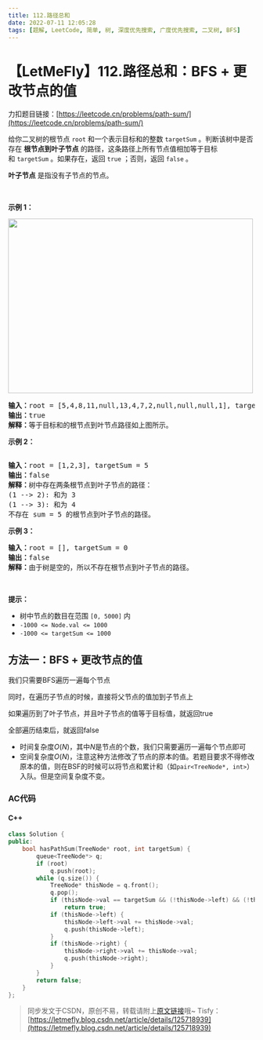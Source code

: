 ```yaml
---
title: 112.路径总和
date: 2022-07-11 12:05:28
tags: [题解, LeetCode, 简单, 树, 深度优先搜索, 广度优先搜索, 二叉树, BFS]
---
```


# 【LetMeFly】112.路径总和：BFS + 更改节点的值

力扣题目链接：[https://leetcode.cn/problems/path-sum/](https://leetcode.cn/problems/path-sum/)

<p>给你二叉树的根节点&nbsp;<code>root</code> 和一个表示目标和的整数&nbsp;<code>targetSum</code> 。判断该树中是否存在 <strong>根节点到叶子节点</strong> 的路径，这条路径上所有节点值相加等于目标和&nbsp;<code>targetSum</code> 。如果存在，返回 <code>true</code> ；否则，返回 <code>false</code> 。</p>

<p><strong>叶子节点</strong> 是指没有子节点的节点。</p>

<p>&nbsp;</p>

<p><strong>示例 1：</strong></p>
<img alt="" src="https://assets.leetcode.com/uploads/2021/01/18/pathsum1.jpg" style="width: 500px; height: 356px;" />
<pre>
<strong>输入：</strong>root = [5,4,8,11,null,13,4,7,2,null,null,null,1], targetSum = 22
<strong>输出：</strong>true
<strong>解释：</strong>等于目标和的根节点到叶节点路径如上图所示。
</pre>

<p><strong>示例 2：</strong></p>
<img alt="" src="https://assets.leetcode.com/uploads/2021/01/18/pathsum2.jpg" />
<pre>
<strong>输入：</strong>root = [1,2,3], targetSum = 5
<strong>输出：</strong>false
<strong>解释：</strong>树中存在两条根节点到叶子节点的路径：
(1 --&gt; 2): 和为 3
(1 --&gt; 3): 和为 4
不存在 sum = 5 的根节点到叶子节点的路径。</pre>

<p><strong>示例 3：</strong></p>

<pre>
<strong>输入：</strong>root = [], targetSum = 0
<strong>输出：</strong>false
<strong>解释：</strong>由于树是空的，所以不存在根节点到叶子节点的路径。
</pre>

<p>&nbsp;</p>

<p><strong>提示：</strong></p>

<ul>
	<li>树中节点的数目在范围 <code>[0, 5000]</code> 内</li>
	<li><code>-1000 &lt;= Node.val &lt;= 1000</code></li>
	<li><code>-1000 &lt;= targetSum &lt;= 1000</code></li>
</ul>


    
## 方法一：BFS + 更改节点的值

我们只需要BFS遍历一遍每个节点

同时，在遍历子节点的时候，直接将父节点的值加到子节点上

如果遍历到了叶子节点，并且叶子节点的值等于目标值，就返回true

全部遍历结束后，就返回false

+ 时间复杂度$O(N)$，其中$N$是节点的个数，我们只需要遍历一遍每个节点即可
+ 空间复杂度$O(N)$，注意这种方法修改了节点的原本的值。若题目要求不得修改原本的值，则在BSF的时候可以将节点和累计和（如```pair<TreeNode*, int>```）入队。但是空间复杂度不变。

### AC代码

#### C++

```cpp
class Solution {
public:
    bool hasPathSum(TreeNode* root, int targetSum) {
        queue<TreeNode*> q;
        if (root)
            q.push(root);
        while (q.size()) {
            TreeNode* thisNode = q.front();
            q.pop();
            if (thisNode->val == targetSum && (!thisNode->left) && (!thisNode->right))
                return true;
            if (thisNode->left) {
                thisNode->left->val += thisNode->val;
                q.push(thisNode->left);
            }
            if (thisNode->right) {
                thisNode->right->val += thisNode->val;
                q.push(thisNode->right);
            }
        }
        return false;
    }
};
```

> 同步发文于CSDN，原创不易，转载请附上[原文链接](https://blog.letmefly.xyz/2022/07/11/LeetCode%200112.%E8%B7%AF%E5%BE%84%E6%80%BB%E5%92%8C/)哦~
> Tisfy：[https://letmefly.blog.csdn.net/article/details/125718939](https://letmefly.blog.csdn.net/article/details/125718939)
